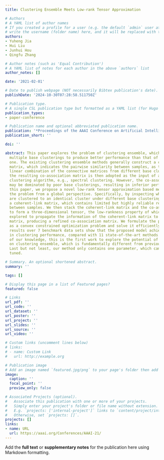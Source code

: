 ```yaml
---
title: Clustering Ensemble Meets Low-rank Tensor Approximation

# Authors
# A YAML list of author names
# If you created a profile for a user (e.g. the default `admin` user at `content/authors/admin/`), 
# write the username (folder name) here, and it will be replaced with their full name and linked to their profile.
authors:
- Yuheng Jia
- Hui Liu
- Junhui Hou
- Qingfu Zhang

# Author notes (such as 'Equal Contribution')
# A YAML list of notes for each author in the above `authors` list
author_notes: []

date: '2021-02-01'

# Date to publish webpage (NOT necessarily Bibtex publication's date).
publishDate: '2024-10-30T07:28:58.511750Z'

# Publication type.
# A single CSL publication type but formatted as a YAML list (for Hugo requirements).
publication_types:
- paper-conference

# Publication name and optional abbreviated publication name.
publication: '*Proceedings of the AAAI Conference on Artificial Intelligence*'
publication_short: ''

doi: ''

abstract: This paper explores the problem of clustering ensemble, which aims to combine
  multiple base clusterings to produce better performance than that of the individual
  one. The existing clustering ensemble methods generally construct a coassociation
  matrix, which indicates the pairwise similarity between samples, as the weighted
  linear combination of the connective matrices from different base clusterings, and
  the resulting co-association matrix is then adopted as the input of an off-the-shelf
  clustering algorithm, e.g., spectral clustering. However, the co-association matrix
  may be dominated by poor base clusterings, resulting in inferior performance. In
  this paper, we propose a novel low-rank tensor approximation based method to solve
  the problem from a global perspective. Specifically, by inspecting whether two samples
  are clustered to an identical cluster under different base clusterings, we derive
  a coherent-link matrix, which contains limited but highly reliable relationships
  between samples. We then stack the coherent-link matrix and the co-association matrix
  to form a three-dimensional tensor, the low-rankness property of which is further
  explored to propagate the information of the coherent-link matrix to the co-association
  matrix, producing a refined co-association matrix. We formulate the proposed method
  as a convex constrained optimization problem and solve it efficiently. Experimental
  results over 7 benchmark data sets show that the proposed model achieves a breakthrough
  in clustering performance, compared with 11 state-of-the-art methods. To the best
  of our knowledge, this is the first work to explore the potential of low-rank tensor
  on clustering ensemble, which is fundamentally different from previous approaches.
  Last but not least, our method only contains one parameter, which can be easily
  tuned.

# Summary. An optional shortened abstract.
summary: ''

tags: []

# Display this page in a list of Featured pages?
featured: false

# Links
url_pdf: ''
url_code: ''
url_dataset: ''
url_poster: ''
url_project: ''
url_slides: ''
url_source: ''
url_video: ''

# Custom links (uncomment lines below)
# links:
# - name: Custom Link
#   url: http://example.org

# Publication image
# Add an image named `featured.jpg/png` to your page's folder then add a caption below.
image:
  caption: ''
  focal_point: ''
  preview_only: false

# Associated Projects (optional).
#   Associate this publication with one or more of your projects.
#   Simply enter your project's folder or file name without extension.
#   E.g. `projects: ['internal-project']` links to `content/project/internal-project/index.md`.
#   Otherwise, set `projects: []`.
projects: []
links:
- name: URL
  url: https://aaai.org/Conferences/AAAI-21/
---
```


Add the **full text** or **supplementary notes** for the publication here using Markdown formatting.
